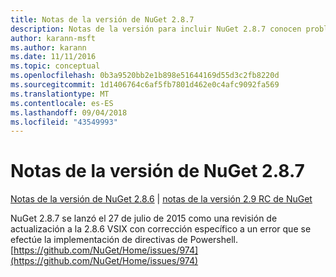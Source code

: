 ```yaml
---
title: Notas de la versión de NuGet 2.8.7
description: Notas de la versión para incluir NuGet 2.8.7 conocen problemas, correcciones de errores, características agregadas y dcr.
author: karann-msft
ms.author: karann
ms.date: 11/11/2016
ms.topic: conceptual
ms.openlocfilehash: 0b3a9520bb2e1b898e51644169d55d3c2fb8220d
ms.sourcegitcommit: 1d1406764c6af5fb7801d462e0c4afc9092fa569
ms.translationtype: MT
ms.contentlocale: es-ES
ms.lasthandoff: 09/04/2018
ms.locfileid: "43549993"
---
```

# <a name="nuget-287-release-notes"></a>Notas de la versión de NuGet 2.8.7

[Notas de la versión de NuGet 2.8.6](../release-notes/nuget-2.8.6.md) | [notas de la versión 2.9 RC de NuGet](../release-notes/nuget-2.9-RC.md)

NuGet 2.8.7 se lanzó el 27 de julio de 2015 como una revisión de actualización a la 2.8.6 VSIX con corrección específico a un error que se efectúe la implementación de directivas de Powershell.
[https://github.com/NuGet/Home/issues/974](https://github.com/NuGet/Home/issues/974)